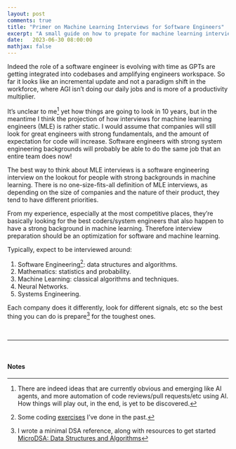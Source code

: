 ```yaml
---
layout: post
comments: true
title: "Primer on Machine Learning Interviews for Software Engineers"
excerpt: "A small guide on how to prepate for machine learning interviews for hackers."
date:   2023-06-30 08:00:00
mathjax: false
---
```


Indeed the role of a software engineer is evolving with time as GPTs are getting integrated into codebases and amplifying engineers workspace. So far it looks like an incremental update and not a paradigm shift in the workforce, where AGI isn’t doing our daily jobs and is more of a productivity multiplier.

It’s unclear to me[^1] yet how things are going to look in 10 years, but in the meantime I think the projection of how interviews for machine learning engineers (MLE) is rather static. I would assume that companies will still look for great engineers with strong fundamentals, and the amount of expectation for code will increase. Software engineers with strong system engineering backgrounds will probably be able to do the same job that an entire team does now!

The best way to think about MLE interviews is a software engineering interview on the lookout for people with strong backgrounds in machine learning. There is no one-size-fits-all definition of MLE interviews, as depending on the size of companies and the nature of their product, they tend to have different priorities.

From my experience, especially at the most competitive places, they’re basically looking for the best coders/system engineers that also happen to have a strong background in machine learning. Therefore interview preparation should be an optimization for software and machine learning.

Typically, expect to be interviewed around:

1. Software Engineering[^2]: data structures and algorithms.
2. Mathematics: statistics and probability.
3. Machine Learning: classical algorithms and techniques.
4. Neural Networks.
5. Systems Engineering.

Each company does it differently, look for different signals, etc so the best thing you can do is prepare[^3] for the toughest ones.

<br>

--- 

<br>

#### Notes

[^1]: There are indeed ideas that are currently obvious and emerging like AI agents, and more automation of code reviews/pull requests/etc using AI. How things will play out, in the end, is yet to be discovered.

[^2]: Some coding [exercises](https://github.com/HusseinLezzaik/CodeFun) I’ve done in the past.

[^3]: I wrote a minimal DSA reference, along with resources to get started [MicroDSA: Data Structures and Algorithms](https://husseinlezzaik.github.io/2023/07/15/MicroDSA.html)